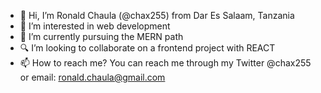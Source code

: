 - 👋 Hi, I’m Ronald Chaula (@chax255) from Dar Es Salaam, Tanzania
- 👀 I’m interested in web development
- 🌱 I’m currently pursuing the MERN path
- 🔍 I’m looking to collaborate on a frontend project with REACT
- 📫 How to reach me? You can reach me through my Twitter @chax255 or email: ronald.chaula@gmail.com

<!---
chax255/chax255 is a ✨ unique ✨ repository because its `README.md` (this file) appears on your GitHub profile.
You can click the Preview link to take a look at your changes.
--->
